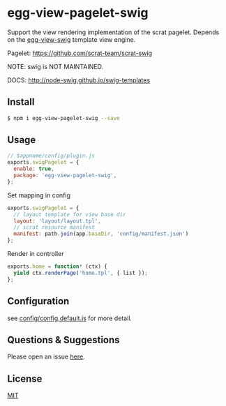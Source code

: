 # egg-view-pagelet-swig

Support the view rendering implementation of the scrat pagelet. Depends on the [egg-view-swig](https://github.com/eggjs/egg-view-swig ) template view engine.

Pagelet: https://github.com/scrat-team/scrat-swig

NOTE: swig is NOT MAINTAINED.

DOCS: http://node-swig.github.io/swig-templates

## Install

```bash
$ npm i egg-view-pagelet-swig --save
```

## Usage

```js
// $appname/config/plugin.js
exports.swigPagelet = {
  enable: true,
  package: 'egg-view-pagelet-swig',
};
```

Set mapping in config

```js
exports.swigPagelet = {
  // layout template for view base dir
  layout: 'layout/layout.tpl',
  // scrat resource manifest
  manifest: path.join(app.baseDir, 'config/manifest.json')
};
```

Render in controller

```js
exports.home = function* (ctx) {
  yield ctx.renderPage('home.tpl', { list });
};
```

## Configuration

see [config/config.default.js](config/config.default.js) for more detail.

## Questions & Suggestions

Please open an issue [here](https://github.com/scrat-team/egg-view-pagelet-swig/issues).

## License

[MIT](LICENSE)